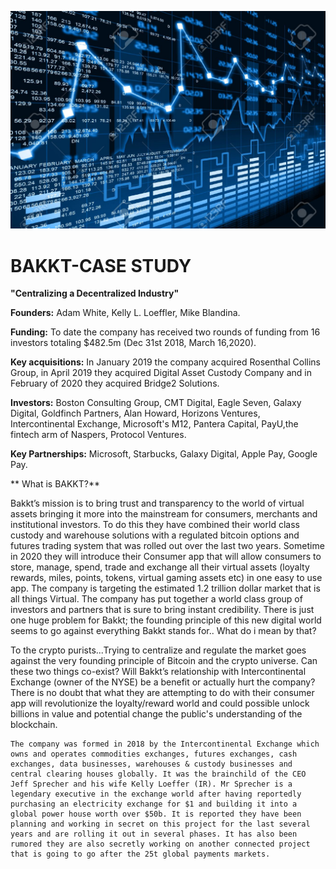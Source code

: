 ![markdown-image](backpic.jpeg)




#           BAKKT-CASE STUDY
**"Centralizing a Decentralized Industry"**

**Founders:** Adam White, Kelly L. Loeffler, Mike Blandina.

**Funding:** To date the company has received two rounds of funding from 16 investors totaling $482.5m (Dec 31st 2018, March 16,2020).

**Key acquisitions:** In January 2019 the company acquired Rosenthal Collins Group, in April 2019 they acquired Digital Asset Custody Company and in February of 2020 they acquired Bridge2 Solutions. 

**Investors:** Boston Consulting Group, CMT Digital, Eagle Seven, Galaxy Digital, Goldfinch Partners, Alan Howard, Horizons Ventures, Intercontinental Exchange, Microsoft's M12, Pantera Capital, PayU,the fintech arm of Naspers, Protocol Ventures.

**Key Partnerships:** Microsoft, Starbucks, Galaxy Digital, Apple Pay, Google Pay. 
                     


** What is BAKKT?**


   Bakkt’s mission is to bring trust and transparency to the world of virtual assets bringing it more into the mainstream for consumers, merchants and institutional investors. To do this they have combined their world class custody and warehouse solutions with a regulated bitcoin options and futures trading system that was rolled out over the last two years.  Sometime in 2020 they will introduce their Consumer app that will allow consumers to store, manage, spend, trade and exchange all their virtual assets (loyalty rewards, miles, points, tokens, virtual gaming assets etc) in one easy to use app. The company is targeting the estimated 1.2 trillion dollar market that is all things Virtual. The company has put together a world class group of investors and partners that is sure to bring instant credibility. There is just one huge problem for Bakkt; the founding principle of this new digital world seems to go against everything Bakkt stands for.. What do i mean by that? 

To the crypto purists...Trying to centralize and regulate the market goes against the very founding principle of Bitcoin and the crypto universe. Can these two things co-exist? Will Bakkt’s relationship with Intercontinental Exchange (owner of the NYSE) be a benefit or actually hurt the company? There is no doubt that what they are attempting to do with their consumer app will revolutionize the loyalty/reward world and could possible unlock billions in value and potential change the public's understanding of the blockchain. 

	The company was formed in 2018 by the Intercontinental Exchange which owns and operates commodities exchanges, futures exchanges, cash exchanges, data businesses, warehouses & custody businesses and central clearing houses globally. It was the brainchild of the CEO Jeff Sprecher and his wife Kelly Loeffer (IR). Mr Sprecher is a legendary executive in the exchange world after having reportedly purchasing an electricity exchange for $1 and building it into a global power house worth over $50b. It is reported they have been planning and working in secret on this project for the last several years and are rolling it out in several phases. It has also been rumored they are also secretly working on another connected project that is going to go after the 25t global payments markets. 



